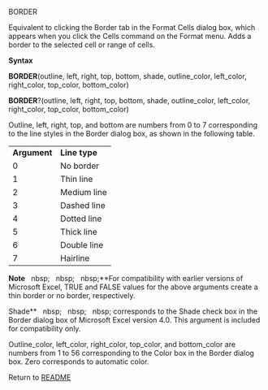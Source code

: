 BORDER

Equivalent to clicking the Border tab in the Format Cells dialog box,
which appears when you click the Cells command on the Format menu. Adds
a border to the selected cell or range of cells.

**Syntax**

**BORDER**(outline, left, right, top, bottom, shade, outline\_color,
left\_color, right\_color, top\_color, bottom\_color)

**BORDER**?(outline, left, right, top, bottom, shade, outline\_color,
left\_color, right\_color, top\_color, bottom\_color)

Outline, left, right, top, and bottom are numbers from 0 to 7
corresponding to the line styles in the Border dialog box, as shown in
the following table.

|              |               |
| ------------ | ------------- |
| **Argument** | **Line type** |
| 0            | No border     |
| 1            | Thin line     |
| 2            | Medium line   |
| 3            | Dashed line   |
| 4            | Dotted line   |
| 5            | Thick line    |
| 6            | Double line   |
| 7            | Hairline      |

**Note**&nbsp;&nbsp;&nbsp;nbsp;&nbsp;&nbsp;&nbsp;nbsp;&nbsp;&nbsp;&nbsp;nbsp;**For compatibility with earlier versions of
Microsoft Excel, TRUE and FALSE values for the above arguments create a
thin border or no border, respectively.

Shade**&nbsp;&nbsp;&nbsp;nbsp;&nbsp;&nbsp;&nbsp;nbsp;&nbsp;&nbsp;&nbsp;nbsp;&nbsp;corresponds to the Shade check box in the
Border dialog box of Microsoft Excel version 4.0. This argument is
included for compatibility only.

Outline\_color, left\_color, right\_color, top\_color, and bottom\_color
are numbers from 1 to 56 corresponding to the Color box in the Border
dialog box. Zero corresponds to automatic color.



Return to [README](README.md)

